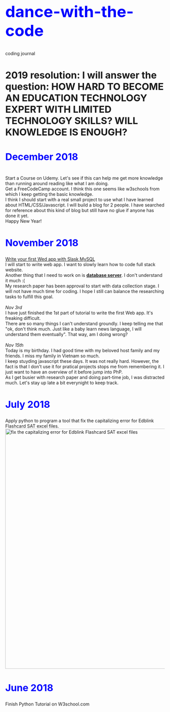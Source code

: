 <h1 style="font-size:50px;color:blue;">dance-with-the-code</h1>
coding journal

<h2 style="font-size:30px">2019 resolution: I will answer the question: HOW HARD TO BECOME AN EDUCATION TECHNOLOGY EXPERT WITH LIMITED TECHNOLOGY SKILLS? WILL KNOWLEDGE IS ENOUGH?</h2>

<h2 style="font-size:30px;color:blue">December 2018</h2>
<br>Start a Course on Udemy. Let's see if this can help me get more knowledge than running around reading like what I am doing.
<br>Get a FreeCodeCamp account. I think this one seems like w3schools from which I keep getting the basic knowledge. 
<br>I think I should start with a real small project to use what I have learned about HTML/CSS/Javascript. I will build a blog for 2 people. I have searched for reference about this kind of blog but still have no glue if anyone has done it yet. 
<br>Happy New Year!

<h2 style="font-size:30px;color:blue">November 2018</h2>
<a href="https://codehandbook.org/python-web-application-flask-mysql/">Write your first Wed app with Slask MySQL</a>
<br>
I will start to write web app. I want to slowly learn how to code full stack website.
<br>
Another thing that I need to work on is <a href="https://www.tutorialspoint.com/mysql/mysql-introduction.htm/"><b>database server</b></a>. I don't understand it much :(
<br>
My research paper has been approval to start with data collection stage. I will not have much time for coding. I hope I still can balance the researching tasks to fulfill this goal. 
<br><br>
<i>Nov 3rd</i>
<br>I have just finished the 1st part of tutorial to write the first Web app. It's freaking difficult. 
<br>There are so many things I can't understand groundly. I keep telling me that "ok, don't think much. Just like a baby learn news language, I will understand them eventually". That way, am I doing wrong?
<br><br>
<i>Nov 15th</i>
<br>Today is my birthday. I had good time with my beloved host family and my friends. I miss my family in Vietnam so much. 
<br>I keep stuyding javascript these days. It was not really hard. However, the fact is that I don't use it for pratical projects stops me from remembering it. I just want to have an overview of it before jump into PhP. 
<br>As I get busier with research paper and doing part-time job, I was distracted much. Let's stay up late a bit everynight to keep track.

<h2 style="font-size:30px;color:blue">July 2018</h2>
Apply python to program a tool that fix the capitalizing error for Edblink Flashcard SAT excel files.
<br>
<img width="759" alt="fix the capitalizing error for Edblink Flashcard SAT excel files" src="https://user-images.githubusercontent.com/17974600/47756765-003e6000-dcd6-11e8-8587-b72cc517bc9d.png">

<h2 style="font-size:30px;color:blue">June 2018</h2>
Finish Python Tutorial on W3school.com

